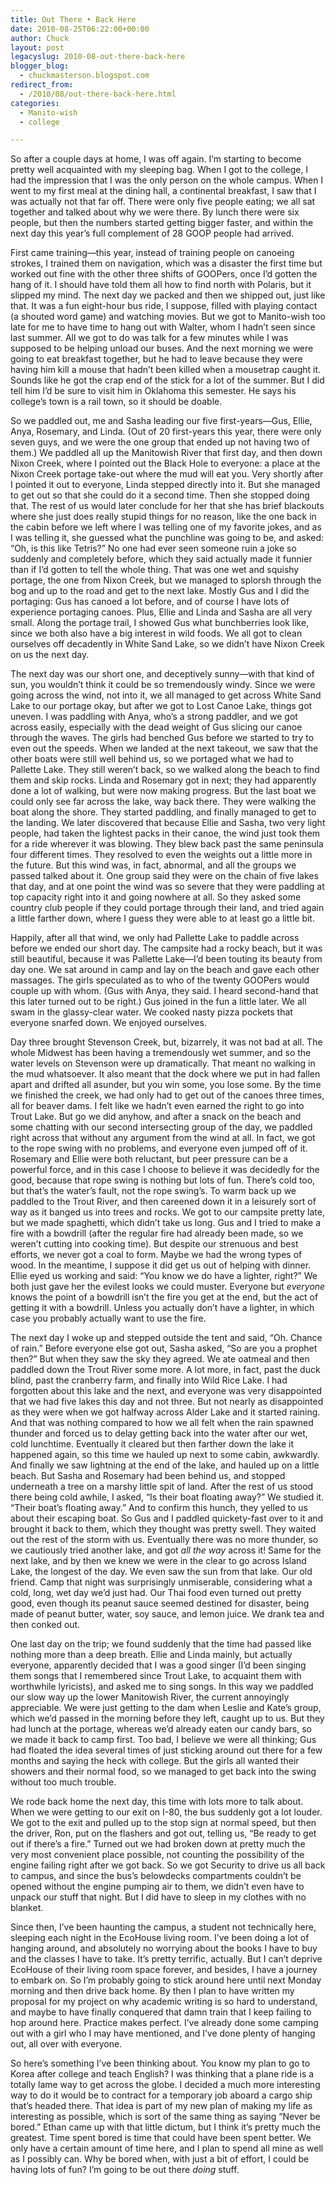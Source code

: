```yaml
---
title: Out There • Back Here
date: 2010-08-25T06:22:00+00:00
author: Chuck
layout: post
legacyslug: 2010-08-out-there-back-here
blogger_blog:
  - chuckmasterson.blogspot.com
redirect_from:
  - /2010/08/out-there-back-here.html
categories:
  - Manito-wish
  - college

---
```

So after a couple days at home, I was off again. I’m starting to become pretty
well acquainted with my sleeping bag. When I got to the college, I had the
impression that I was the only person on the whole campus. When I went to my
first meal at the dining hall, a continental breakfast, I saw that I was
actually not that far off. There were only five people eating; we all sat
together and talked about why we were there. By lunch there were six people,
but then the numbers started getting bigger faster, and within the next day
this year’s full complement of 28 GOOP people had arrived. 

First came training—this year, instead of training people on canoeing strokes,
I trained them on navigation, which was a disaster the first time but worked
out fine with the other three shifts of GOOPers, once I’d gotten the hang of
it. I should have told them all how to find north with Polaris, but it slipped
my mind. The next day we packed and then we shipped out, just like that. It was
a fun eight-hour bus ride, I suppose, filled with playing contact (a shouted
word game) and watching movies. But we got to Manito-wish too late for me to
have time to hang out with Walter, whom I hadn’t seen since last summer. All we
got to do was talk for a few minutes while I was supposed to be helping unload
our buses. And the next morning we were going to eat breakfast together, but he
had to leave because they were having him kill a mouse that hadn’t been killed
when a mousetrap caught it. Sounds like he got the crap end of the stick for a
lot of the summer. But I did tell him I’d be sure to visit him in Oklahoma this
semester. He says his college’s town is a rail town, so it should be doable.

So we paddled out, me and Sasha leading our five first-years—Gus, Ellie, Anya,
Rosemary, and Linda. (Out of 20 first-years this year, there were only seven
guys, and we were the one group that ended up not having two of them.) We
paddled all up the Manitowish River that first day, and then down Nixon Creek,
where I pointed out the Black Hole to everyone: a place at the Nixon Creek
portage take-out where the mud will eat you. Very shortly after I pointed it
out to everyone, Linda stepped directly into it. But she managed to get out so
that she could do it a second time. Then she stopped doing that. The rest of us
would later conclude for her that she has brief blackouts where she just does
really stupid things for no reason, like the one back in the cabin before we
left where I was telling one of my favorite jokes, and as I was telling it, she
guessed what the punchline was going to be, and asked: “Oh, is this like
Tetris?” No one had ever seen someone ruin a joke so suddenly and completely
before, which they said actually made it funnier than if I’d gotten to tell the
whole thing. That was one wet and squishy portage, the one from Nixon Creek,
but we managed to splorsh through the bog and up to the road and get to the
next lake. Mostly Gus and I did the portaging: Gus has canoed a lot before, and
of course I have lots of experience portaging canoes. Plus, Ellie and Linda and
Sasha are all very small. Along the portage trail, I showed Gus what
bunchberries look like, since we both also have a big interest in wild foods.
We all got to clean ourselves off decadently in White Sand Lake, so we didn’t
have Nixon Creek on us the next day.

The next day was our short one, and deceptively sunny—with that kind of sun,
you wouldn’t think it could be so tremendously windy. Since we were going
across the wind, not into it, we all managed to get across White Sand Lake to
our portage okay, but after we got to Lost Canoe Lake, things got uneven. I was
paddling with Anya, who’s a strong paddler, and we got across easily,
especially with the dead weight of Gus slicing our canoe through the waves. The
girls had benched Gus before we started to try to even out the speeds. When we
landed at the next takeout, we saw that the other boats were still well behind
us, so we portaged what we had to Pallette Lake. They still weren’t back, so we
walked along the beach to find them and skip rocks. Linda and Rosemary got in
next; they had apparently done a lot of walking, but were now making progress.
But the last boat we could only see far across the lake, way back there. They
were walking the boat along the shore. They started paddling, and finally
managed to get to the landing. We later discovered that because Ellie and
Sasha, two very light people, had taken the lightest packs in their canoe, the
wind just took them for a ride wherever it was blowing. They blew back past the
same peninsula four different times. They resolved to even the weights out a
little more in the future. But this wind was, in fact, abnormal, and all the
groups we passed talked about it. One group said they were on the chain of five
lakes that day, and at one point the wind was so severe that they were paddling
at top capacity right into it and going nowhere at all. So they asked some
country club people if they could portage through their land, and tried again a
little farther down, where I guess they were able to at least go a little bit.

Happily, after all that wind, we only had Pallette Lake to paddle across before
we ended our short day. The campsite had a rocky beach, but it was still
beautiful, because it was Pallette Lake—I’d been touting its beauty from day
one. We sat around in camp and lay on the beach and gave each other massages.
The girls speculated as to who of the twenty GOOPers would couple up with whom.
(Gus with Anya, they said. I heard second-hand that this later turned out to be
right.) Gus joined in the fun a little later. We all swam in the glassy-clear
water. We cooked nasty pizza pockets that everyone snarfed down. We enjoyed
ourselves.

Day three brought Stevenson Creek, but, bizarrely, it was not bad at all. The
whole Midwest has been having a tremendously wet summer, and so the water
levels on Stevenson were up dramatically. That meant no walking in the mud
whatsoever. It also meant that the dock where we put in had fallen apart and
drifted all asunder, but you win some, you lose some. By the time we finished
the creek, we had only had to get out of the canoes three times, all for beaver
dams. I felt like we hadn’t even earned the right to go into Trout Lake. But go
we did anyhow, and after a snack on the beach and some chatting with our second
intersecting group of the day, we paddled right across that without any
argument from the wind at all. In fact, we got to the rope swing with no
problems, and everyone even jumped off of it. Rosemary and Ellie were both
reluctant, but peer pressure can be a powerful force, and in this case I choose
to believe it was decidedly for the good, because that rope swing is nothing
but lots of fun. There’s cold too, but that’s the water’s fault, not the rope
swing’s. To warm back up we paddled to the Trout River, and then careened down
it in a leisurely sort of way as it banged us into trees and rocks. We got to
our campsite pretty late, but we made spaghetti, which didn’t take us long. Gus
and I tried to make a fire with a bowdrill (after the regular fire had already
been made, so we weren’t cutting into cooking time). But despite our strenuous
and best efforts, we never got a coal to form. Maybe we had the wrong types of
wood. In the meantime, I suppose it did get us out of helping with dinner.
Ellie eyed us working and said: “You know we do have a lighter, right?” We both
just gave her the evilest looks we could muster. Everyone but *everyone* knows
the point of a bowdrill isn’t the fire you get at the end, but the act of
getting it with a bowdrill. Unless you actually don’t have a lighter, in which
case you probably actually want to use the fire.

The next day I woke up and stepped outside the tent and said, “Oh. Chance of
rain.” Before everyone else got out, Sasha asked, “So are you a prophet then?”
But when they saw the sky they agreed. We ate oatmeal and then paddled down the
Trout River some more. A lot more, in fact, past the duck blind, past the
cranberry farm, and finally into Wild Rice Lake. I had forgotten about this
lake and the next, and everyone was very disappointed that we had five lakes
this day and not three. But not nearly as disappointed as they were when we got
halfway across Alder Lake and it started raining. And that was nothing compared
to how we all felt when the rain spawned thunder and forced us to delay getting
back into the water after our wet, cold lunchtime. Eventually it cleared but
then farther down the lake it happened again, so this time we hauled up next to
some cabin, awkwardly. And finally we saw lightning at the end of the lake, and
hauled up on a little beach. But Sasha and Rosemary had been behind us, and
stopped underneath a tree on a marshy little spit of land. After the rest of us
stood there being cold awhile, I asked, “Is their boat floating away?” We
studied it. “Their boat’s floating away.” And to confirm this hunch, they
yelled to us about their escaping boat. So Gus and I paddled quickety-fast over
to it and brought it back to them, which they thought was pretty swell. They
waited out the rest of the storm with us. Eventually there was no more thunder,
so we cautiously tried another lake, and got *all the way* across it! Same for
the next lake, and by then we knew we were in the clear to go across Island
Lake, the longest of the day. We even saw the sun from that lake. Our old
friend. Camp that night was surprisingly unmiserable, considering what a cold,
long, wet day we’d just had. Our Thai food even turned out pretty good, even
though its peanut sauce seemed destined for disaster, being made of peanut
butter, water, soy sauce, and lemon juice. We drank tea and then conked out.

One last day on the trip; we found suddenly that the time had passed like
nothing more than a deep breath. Ellie and Linda mainly, but actually everyone,
apparently decided that I was a good singer (I’d been singing them songs that I
remembered since Trout Lake, to acquaint them with worthwhile lyricists), and
asked me to sing songs. In this way we paddled our slow way up the lower
Manitowish River, the current annoyingly appreciable. We were just getting to
the dam when Leslie and Kate’s group, which we’d passed in the morning before
they left, caught up to us. But they had lunch at the portage, whereas we’d
already eaten our candy bars, so we made it back to camp first. Too bad, I
believe we were all thinking; Gus had floated the idea several times of just
sticking around out there for a few months and saying the heck with college.
But the girls all wanted their showers and their normal food, so we managed to
get back into the swing without too much trouble.

We rode back home the next day, this time with lots more to talk about. When we
were getting to our exit on I-80, the bus suddenly got a lot louder. We got to
the exit and pulled up to the stop sign at normal speed, but then the driver,
Ron, put on the flashers and got out, telling us, “Be ready to get out if
there’s a fire.” Turned out we had broken down at pretty much the very most
convenient place possible, not counting the possibility of the engine failing
right after we got back. So we got Security to drive us all back to campus, and
since the bus’s belowdecks compartments couldn’t be opened without the engine
pumping air to them, we didn’t even have to unpack our stuff that night. But I
did have to sleep in my clothes with no blanket.

Since then, I’ve been haunting the campus, a student not technically here,
sleeping each night in the EcoHouse living room. I’ve been doing a lot of
hanging around, and absolutely no worrying about the books I have to buy and
the classes I have to take. It’s pretty terrific, actually. But I can’t deprive
EcoHouse of their living room space forever, and besides, I have a journey to
embark on. So I’m probably going to stick around here until next Monday morning
and then drive back home. By then I plan to have written my proposal for my
project on why academic writing is so hard to understand, and maybe to have
finally conquered that damn train that I keep failing to hop around here.
Practice makes perfect. I’ve already done some camping out with a girl who I
may have mentioned, and I’ve done plenty of hanging out, all over with
everyone.

So here’s something I’ve been thinking about. You know my plan to go to Korea
after college and teach English? I was thinking that a plane ride is a totally
lame way to get across the globe. I decided a much more interesting way to do
it would be to contract for a temporary job aboard a cargo ship that’s headed
there. That idea is part of my new plan of making my life as interesting as
possible, which is sort of the same thing as saying “Never be bored.” Ethan
came up with that little dictum, but I think it’s pretty much the greatest.
Time spent bored is time that could have been spent better. We only have a
certain amount of time here, and I plan to spend all mine as well as I possibly
can. Why be bored when, with just a bit of effort, I could be having lots of
fun? I’m going to be out there *doing* stuff.


